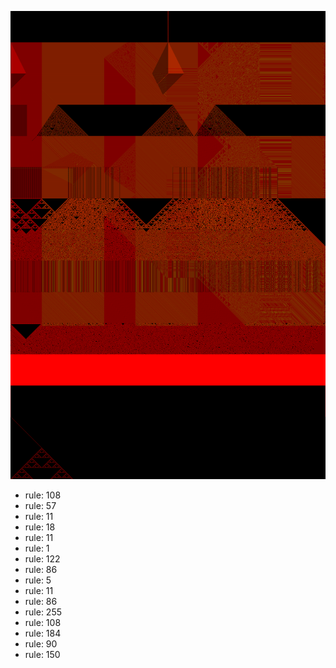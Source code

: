 ![photo](./output.png) 
 * rule: 108
* rule: 57
* rule: 11
* rule: 18
* rule: 11
* rule: 1
* rule: 122
* rule: 86
* rule: 5
* rule: 11
* rule: 86
* rule: 255
* rule: 108
* rule: 184
* rule: 90
* rule: 150
